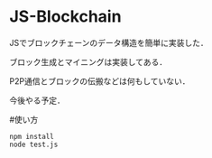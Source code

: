 # JS-Blockchain
JSでブロックチェーンのデータ構造を簡単に実装した．

ブロック生成とマイニングは実装してある．

P2P通信とブロックの伝搬などは何もしていない．

今後やる予定．

#使い方
```
npm install
node test.js
```
